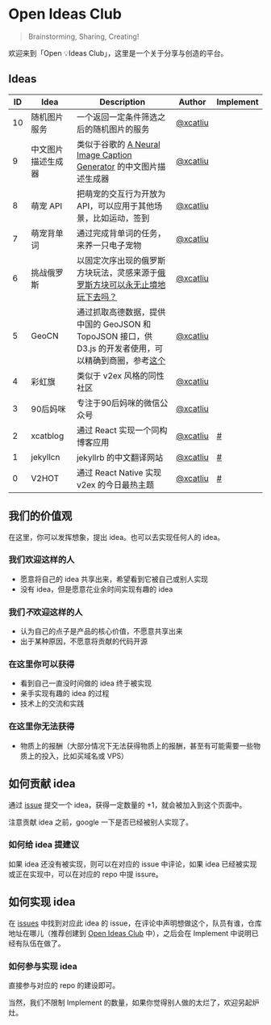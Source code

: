 Open Ideas Club
===

> Brainstorming, Sharing, Creating!

欢迎来到「Open :bulb:Ideas Club」，这里是一个关于分享与创造的平台。

## Ideas

ID  | Idea | Description | Author | Implement 
--- | ---- | ----------- | ----------- | ---------
10 | 随机图片服务 | 一个返回一定条件筛选之后的随机图片的服务 | [@xcatliu] | 
9 | 中文图片描述生成器 | 类似于谷歌的 [A Neural Image Caption Generator](http://googleresearch.blogspot.co.uk/2014/11/a-picture-is-worth-thousand-coherent.html) 的中文图片描述生成器 | [@xcatliu] | 
8 | 萌宠 API | 把萌宠的交互行为开放为 API，可以应用于其他场景，比如运动，签到 | [@xcatliu] | 
7 | 萌宠背单词 | 通过完成背单词的任务，来养一只电子宠物 | [@xcatliu] | 
6 | 挑战俄罗斯 | 以固定次序出现的俄罗斯方块玩法，灵感来源于[俄罗斯方块可以永无止境地玩下去吗？](http://www.matrix67.com/blog/archives/2134) | [@xcatliu] | 
5 | GeoCN | 通过抓取高德数据，提供中国的 GeoJSON 和 TopoJSON 接口，供 D3.js 的开发者使用，可以精确到商圈，参考[这个](http://bl.ocks.org/mbostock/4060606) | [@xcatliu] | 
4 | 彩虹旗 | 类似于 v2ex 风格的同性社区 | [@xcatliu] | 
3 | 90后妈咪 | 专注于90后妈咪的微信公众号 | [@xcatliu] | 
2 | xcatblog | 通过 React 实现一个同构博客应用 | [@xcatliu] | [#](https://github.com/xcatliu/xcatblog)
1 | jekyllcn | jekyllrb 的中文翻译网站 | [@xcatliu] | [#](https://github.com/xcatliu/jekyllcn)
0 | V2HOT | 通过 React Native 实现 v2ex 的今日最热主题 | [@xcatliu] | [#](https://github.com/xcatliu/V2HOT)

## 我们的价值观

在这里，你可以发挥想象，提出 idea。也可以去实现任何人的 idea。

### 我们欢迎这样的人

- 愿意将自己的 idea 共享出来，希望看到它被自己或别人实现
- 没有 idea，但是愿意花业余时间实现有趣的 idea

### 我们***不***欢迎这样的人

- 认为自己的点子是产品的核心价值，不愿意共享出来
- 出于某种原因，不愿意将贡献的代码开源

### 在这里你可以获得

- 看到自己一直没时间做的 idea 终于被实现
- 亲手实现有趣的 idea 的过程
- 技术上的交流和实践

### 在这里你无法获得

- 物质上的报酬（大部分情况下无法获得物质上的报酬，甚至有可能需要一些物质上的投入，比如买域名或 VPS）

## 如何贡献 idea

通过 [issue](https://github.com/open-ideas-club/ideas/issues/new) 提交一个 idea，获得一定数量的 +1，就会被加入到这个页面中。

注意贡献 idea 之前，google 一下是否已经被别人实现了。

### 如何给 idea 提建议

如果 idea 还没有被实现，则可以在对应的 issue 中评论，如果 idea 已经被实现或正在实现中，可以在对应的 repo 中提 issure。

## 如何实现 idea

在 [issues](https://github.com/open-ideas-club/ideas/issues) 中找到对应此 idea 的 issue，在评论中声明想做这个，队员有谁，仓库地址在哪儿（推荐创建到 [Open Ideas Club](https://github.com/open-ideas-club) 中），之后会在 Implement 中说明已经有队伍在做了。

### 如何参与实现 idea

直接参与对应的 repo 的建设即可。

当然，我们不限制 Implement 的数量，如果你觉得别人做的太烂了，欢迎另起炉灶。

[@xcatliu]: https://github.com/xcatliu